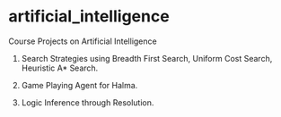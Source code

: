 # artificial_intelligence
Course Projects on Artificial Intelligence

1. Search Strategies using Breadth First Search, Uniform Cost Search, Heuristic A* Search.

2. Game Playing Agent for Halma.

3. Logic Inference through Resolution.
